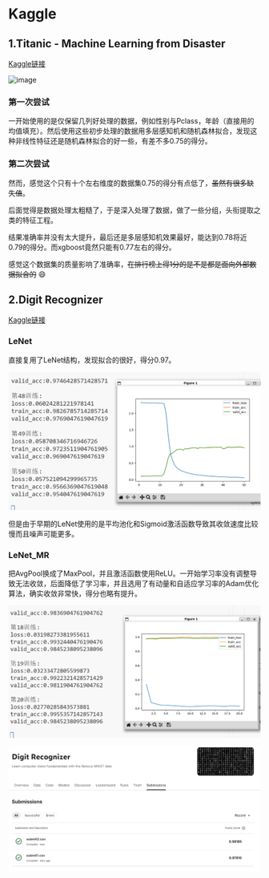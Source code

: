 # Kaggle  

## 1.Titanic - Machine Learning from Disaster  

[Kaggle链接](https://www.kaggle.com/competitions/titanic)  

<img width="1940" height="1119" alt="image" src="https://github.com/user-attachments/assets/aaabab1d-c7ec-4d6a-a912-3c2b566a2602" />  

### 第一次尝试  

一开始使用的是仅保留几列好处理的数据，例如性别与Pclass，年龄（直接用的均值填充）。然后使用这些初步处理的数据用多层感知机和随机森林拟合，发现这种非线性特征还是随机森林拟合的好一些，有差不多0.75的得分。  

### 第二次尝试
然而，感觉这个只有十个左右维度的数据集0.75的得分有点低了，~~虽然有很多缺失值~~。  

后面觉得是数据处理太粗糙了，于是深入处理了数据，做了一些分组，头衔提取之类的特征工程。  

结果准确率并没有太大提升，最后还是多层感知机效果最好，能达到0.78将近0.79的得分。而xgboost竟然只能有0.77左右的得分。  

感觉这个数据集的质量影响了准确率，~~在排行榜上得1分的是不是都是面向外部数据拟合的~~ 😄


## 2.Digit Recognizer  

[Kaggle链接](https://www.kaggle.com/competitions/digit-recognizer)  

### LeNet  

直接复用了LeNet结构，发现拟合的很好，得分0.97。  

![](assets/LeNet.png)

但是由于早期的LeNet使用的是平均池化和Sigmoid激活函数导致其收敛速度比较慢而且噪声可能更多。  

### LeNet_MR  

把AvgPool换成了MaxPool，并且激活函数使用ReLU。一开始学习率没有调整导致无法收敛，后面降低了学习率，并且选用了有动量和自适应学习率的Adam优化算法，确实收敛非常快，得分也略有提升。  

![](assets/LeNet_MR.png)  

![](assets/Score.png)
